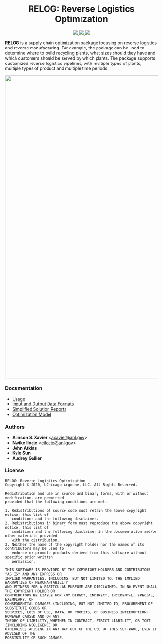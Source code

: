 <h1 align="center">RELOG: Reverse Logistics Optimization</h1>
<p align="center">
  <a href="https://github.com/ANL-CEEESA/RELOG/actions">
    <img src="https://github.com/ANL-CEEESA/RELOG/workflows/CI/badge.svg">
  </a>
  <a href="https://doi.org/10.5281/zenodo.4302341">
    <img src="https://zenodo.org/badge/DOI/10.5281/zenodo.4302341.svg">
  </a>
  <a href="https://github.com/ANL-CEEESA/RELOG/releases/">
    <img src="https://img.shields.io/github/v/release/ANL-CEEESA/RELOG?include_prereleases&label=pre-release">
  </a>
</p>

**RELOG** is a supply chain optimization package focusing on reverse logistics and reverse manufacturing. For example, the package can be used to determine where to build recycling plants, what sizes should they have and which customers should be served by which plants. The package supports customized reverse logistics pipelines, with multiple types of plants, multiple types of product and multiple time periods.

<img src="https://anl-ceeesa.github.io/RELOG/0.5/assets/ex_transportation.png" width="1000px"/>

### Documentation

- [Usage](https://anl-ceeesa.github.io/RELOG/0.5/usage)
- [Input and Output Data Formats](https://anl-ceeesa.github.io/RELOG/0.5/format)
- [Simplified Solution Reports](https://anl-ceeesa.github.io/RELOG/0.5/reports)
- [Optimization Model](https://anl-ceeesa.github.io/RELOG/0.5/model)

### Authors

- **Alinson S. Xavier** <<axavier@anl.gov>>
- **Nwike Iloeje** <<ciloeje@anl.gov>>
- **John Atkins**
- **Kyle Sun**
- **Audrey Gallier**

### License

```text
RELOG: Reverse Logistics Optimization
Copyright © 2020, UChicago Argonne, LLC. All Rights Reserved.

Redistribution and use in source and binary forms, with or without modification, are permitted
provided that the following conditions are met:

1. Redistributions of source code must retain the above copyright notice, this list of
   conditions and the following disclaimer.
2. Redistributions in binary form must reproduce the above copyright notice, this list of
   conditions and the following disclaimer in the documentation and/or other materials provided
   with the distribution.
3. Neither the name of the copyright holder nor the names of its contributors may be used to
   endorse or promote products derived from this software without specific prior written
   permission.

THIS SOFTWARE IS PROVIDED BY THE COPYRIGHT HOLDERS AND CONTRIBUTORS "AS IS" AND ANY EXPRESS OR
IMPLIED WARRANTIES, INCLUDING, BUT NOT LIMITED TO, THE IMPLIED WARRANTIES OF MERCHANTABILITY
AND FITNESS FOR A PARTICULAR PURPOSE ARE DISCLAIMED. IN NO EVENT SHALL THE COPYRIGHT HOLDER OR
CONTRIBUTORS BE LIABLE FOR ANY DIRECT, INDIRECT, INCIDENTAL, SPECIAL, EXEMPLARY, OR
CONSEQUENTIAL DAMAGES (INCLUDING, BUT NOT LIMITED TO, PROCUREMENT OF SUBSTITUTE GOODS OR
SERVICES; LOSS OF USE, DATA, OR PROFITS; OR BUSINESS INTERRUPTION) HOWEVER CAUSED AND ON ANY
THEORY OF LIABILITY, WHETHER IN CONTRACT, STRICT LIABILITY, OR TORT (INCLUDING NEGLIGENCE OR
OTHERWISE) ARISING IN ANY WAY OUT OF THE USE OF THIS SOFTWARE, EVEN IF ADVISED OF THE
POSSIBILITY OF SUCH DAMAGE.
```
